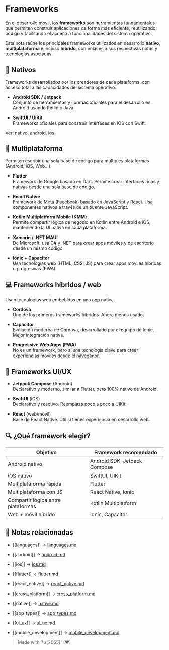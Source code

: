 # Frameworks

En el desarrollo móvil, los **frameworks** son herramientas fundamentales que permiten construir aplicaciones de forma más eficiente, reutilizando código y facilitando el acceso a funcionalidades del sistema operativo.

Esta nota reúne los principales frameworks utilizados en desarrollo **nativo**, **multiplataforma** e incluso **híbrido**, con enlaces a sus respectivas notas y tecnologías asociadas.

## 📲 Nativos

Frameworks desarrollados por los creadores de cada plataforma, con acceso total a las capacidades del sistema operativo.

- **Android SDK / Jetpack**  
  Conjunto de herramientas y librerías oficiales para el desarrollo en Android usando Kotlin o Java.

- **SwiftUI / UIKit**  
  Frameworks oficiales para construir interfaces en iOS con Swift.

Ver: nativo, android, ios

## 🔄️ Multiplataforma

Permiten escribir una sola base de código para múltiples plataformas (Android, iOS, Web…).

- **Flutter**  
  Framework de Google basado en Dart. Permite crear interfaces ricas y nativas desde una sola base de código.

- **React Native**  
  Framework de Meta (Facebook) basado en JavaScript y React. Usa componentes nativos a través de un puente JavaScript.

- **Kotlin Multiplatform Mobile (KMM)**  
  Permite compartir lógica de negocio en Kotlin entre Android e iOS, manteniendo la UI nativa en cada plataforma.

- **Xamarin / .NET MAUI**  
  De Microsoft, usa C# y .NET para crear apps móviles y de escritorio desde un mismo código.

- **Ionic + Capacitor**  
  Usa tecnologías web (HTML, CSS, JS) para crear apps móviles híbridas o progresivas (PWA).

## 💻 Frameworks híbridos / web

Usan tecnologías web embebidas en una app nativa.

- **Cordova**  
  Uno de los primeros frameworks híbridos. Ahora menos usado.

- **Capacitor**  
  Evolución moderna de Cordova, desarrollado por el equipo de Ionic. Mejor integración nativa.

- **Progressive Web Apps (PWA)**  
  No es un framework, pero sí una tecnología clave para crear experiencias móviles desde el navegador.

## 🎨 Frameworks UI/UX

- **Jetpack Compose** (Android)  
  Declarativo y moderno, similar a Flutter, pero 100% nativo de Android.

- **SwiftUI** (iOS)  
  Declarativo y reactivo. Reemplaza poco a poco a UIKit.

- **React** (web/móvil)  
  Base de React Native. Útil si tienes experiencia en desarrollo web.

## 🔍 ¿Qué framework elegir?

| Objetivo                        | Framework recomendado         |
|--------------------------------|-------------------------------|
| Android nativo                 | Android SDK, Jetpack Compose |
| iOS nativo                     | SwiftUI, UIKit                |
| Multiplataforma rápida         | Flutter                       |
| Multiplataforma con JS         | React Native, Ionic           |
| Compartir lógica entre plataformas | Kotlin Multiplatform     |
| Web + móvil híbrido            | Ionic, Capacitor              |

## 🔗 Notas relacionadas

- [[languages]] → [languages.md](/languages/languages.md)  
  
- [[android]] → [android.md](/os/android.md)  
  
- [[ios]] → [ios.md](/os/ios.md)  
  
- [[flutter]] → [flutter.md](/frameworks/flutter.md)  
  
- [[react_native]] → [react_native.md](/frameworks/react_native.md)  
  
- [[cross_platform]] → [cross_platform.md](/overview/cross_platform.md)  
  
- [[native]] → [native.md](/overview/native.md)  
  
- [[app_types]] → [app_types.md](/overview/app_types.md)  
  
- [[ui_ux]] → [ui_ux.md](/overview/ui_ux.md)  
  
- [[mobile_development]] → [mobile_development.md](/overview/mobile_development.md)   

> Made with '\u{2665}' (♥)
